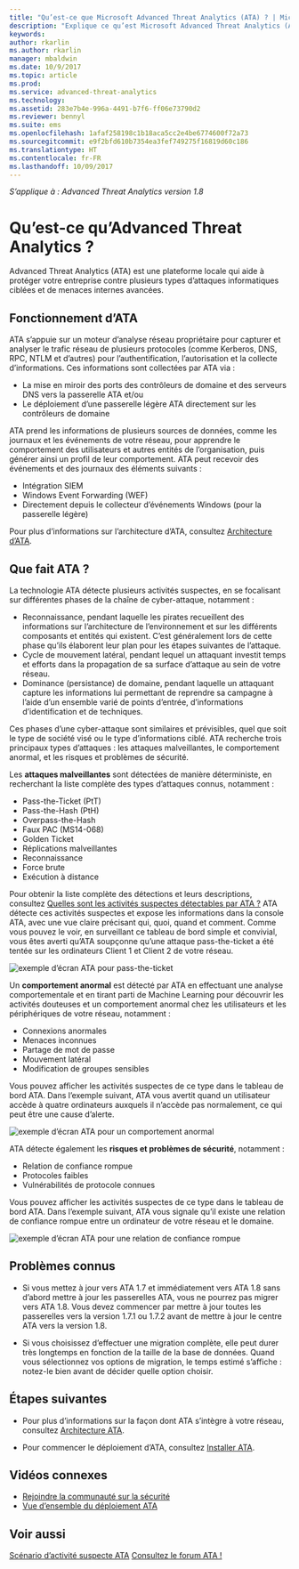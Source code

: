 ```yaml
---
title: "Qu’est-ce que Microsoft Advanced Threat Analytics (ATA) ? | Microsoft Docs"
description: "Explique ce qu’est Microsoft Advanced Threat Analytics (ATA) et quels types d’activités suspectes il peut détecter"
keywords: 
author: rkarlin
ms.author: rkarlin
manager: mbaldwin
ms.date: 10/9/2017
ms.topic: article
ms.prod: 
ms.service: advanced-threat-analytics
ms.technology: 
ms.assetid: 283e7b4e-996a-4491-b7f6-ff06e73790d2
ms.reviewer: bennyl
ms.suite: ems
ms.openlocfilehash: 1afaf258198c1b18aca5cc2e4be6774600f72a73
ms.sourcegitcommit: e9f2bfd610b7354ea3fef749275f16819d60c186
ms.translationtype: HT
ms.contentlocale: fr-FR
ms.lasthandoff: 10/09/2017
---
```

*S’applique à : Advanced Threat Analytics version 1.8*


# <a name="what-is-advanced-threat-analytics"></a>Qu’est-ce qu’Advanced Threat Analytics ?
Advanced Threat Analytics (ATA) est une plateforme locale qui aide à protéger votre entreprise contre plusieurs types d’attaques informatiques ciblées et de menaces internes avancées.

## <a name="how-ata-works"></a>Fonctionnement d’ATA

ATA s’appuie sur un moteur d’analyse réseau propriétaire pour capturer et analyser le trafic réseau de plusieurs protocoles (comme Kerberos, DNS, RPC, NTLM et d’autres) pour l’authentification, l’autorisation et la collecte d’informations. Ces informations sont collectées par ATA via :

-   La mise en miroir des ports des contrôleurs de domaine et des serveurs DNS vers la passerelle ATA et/ou
-   Le déploiement d’une passerelle légère ATA directement sur les contrôleurs de domaine

ATA prend les informations de plusieurs sources de données, comme les journaux et les événements de votre réseau, pour apprendre le comportement des utilisateurs et autres entités de l’organisation, puis générer ainsi un profil de leur comportement.
ATA peut recevoir des événements et des journaux des éléments suivants :

-   Intégration SIEM
-   Windows Event Forwarding (WEF)
-   Directement depuis le collecteur d’événements Windows (pour la passerelle légère)


Pour plus d’informations sur l’architecture d’ATA, consultez [Architecture d’ATA](ata-architecture.md).

## <a name="what-does-ata-do"></a>Que fait ATA ?

La technologie ATA détecte plusieurs activités suspectes, en se focalisant sur différentes phases de la chaîne de cyber-attaque, notamment :

-   Reconnaissance, pendant laquelle les pirates recueillent des informations sur l’architecture de l’environnement et sur les différents composants et entités qui existent. C’est généralement lors de cette phase qu’ils élaborent leur plan pour les étapes suivantes de l’attaque.
-   Cycle de mouvement latéral, pendant lequel un attaquant investit temps et efforts dans la propagation de sa surface d’attaque au sein de votre réseau.
-   Dominance (persistance) de domaine, pendant laquelle un attaquant capture les informations lui permettant de reprendre sa campagne à l’aide d’un ensemble varié de points d’entrée, d’informations d’identification et de techniques. 

Ces phases d’une cyber-attaque sont similaires et prévisibles, quel que soit le type de société visé ou le type d’informations ciblé.
ATA recherche trois principaux types d’attaques : les attaques malveillantes, le comportement anormal, et les risques et problèmes de sécurité.

Les **attaques malveillantes** sont détectées de manière déterministe, en recherchant la liste complète des types d’attaques connus, notamment :

-   Pass-the-Ticket (PtT)
-   Pass-the-Hash (PtH)
-   Overpass-the-Hash
-   Faux PAC (MS14-068)
-   Golden Ticket
-   Réplications malveillantes
-   Reconnaissance
-   Force brute
-   Exécution à distance

Pour obtenir la liste complète des détections et leurs descriptions, consultez [Quelles sont les activités suspectes détectables par ATA ?](ata-threats.md)
ATA détecte ces activités suspectes et expose les informations dans la console ATA, avec une vue claire précisant qui, quoi, quand et comment. Comme vous pouvez le voir, en surveillant ce tableau de bord simple et convivial, vous êtes averti qu’ATA soupçonne qu’une attaque pass-the-ticket a été tentée sur les ordinateurs Client 1 et Client 2 de votre réseau.

 ![exemple d’écran ATA pour pass-the-ticket](media/pass_the_ticket_sa.png)

Un **comportement anormal** est détecté par ATA en effectuant une analyse comportementale et en tirant parti de Machine Learning pour découvrir les activités douteuses et un comportement anormal chez les utilisateurs et les périphériques de votre réseau, notamment :

-   Connexions anormales
-   Menaces inconnues
-   Partage de mot de passe
-   Mouvement latéral
-   Modification de groupes sensibles


Vous pouvez afficher les activités suspectes de ce type dans le tableau de bord ATA. Dans l’exemple suivant, ATA vous avertit quand un utilisateur accède à quatre ordinateurs auxquels il n’accède pas normalement, ce qui peut être une cause d’alerte.

 ![exemple d’écran ATA pour un comportement anormal](media/abnormal-behavior-sa.png) 

ATA détecte également les **risques et problèmes de sécurité**, notamment :

-   Relation de confiance rompue
-   Protocoles faibles
-   Vulnérabilités de protocole connues

Vous pouvez afficher les activités suspectes de ce type dans le tableau de bord ATA. Dans l’exemple suivant, ATA vous signale qu’il existe une relation de confiance rompue entre un ordinateur de votre réseau et le domaine.

  ![exemple d’écran ATA pour une relation de confiance rompue](media/broken-trust-sa.png)


## <a name="known-issues"></a>Problèmes connus

- Si vous mettez à jour vers ATA 1.7 et immédiatement vers ATA 1.8 sans d’abord mettre à jour les passerelles ATA, vous ne pourrez pas migrer vers ATA 1.8. Vous devez commencer par mettre à jour toutes les passerelles vers la version 1.7.1 ou 1.7.2 avant de mettre à jour le centre ATA vers la version 1.8.

- Si vous choisissez d’effectuer une migration complète, elle peut durer très longtemps en fonction de la taille de la base de données. Quand vous sélectionnez vos options de migration, le temps estimé s’affiche : notez-le bien avant de décider quelle option choisir. 


## <a name="whats-next"></a>Étapes suivantes

-   Pour plus d’informations sur la façon dont ATA s’intègre à votre réseau, consultez [Architecture ATA](ata-architecture.md).

-   Pour commencer le déploiement d’ATA, consultez [Installer ATA](install-ata-step1.md).

## <a name="related-videos"></a>Vidéos connexes
- [Rejoindre la communauté sur la sécurité](https://channel9.msdn.com/Shows/Microsoft-Security/Join-the-Security-Community)
- [Vue d’ensemble du déploiement ATA](https://channel9.msdn.com/Shows/Microsoft-Security/Overview-of-ATA-Deployment-in-10-Minutes)


## <a name="see-also"></a>Voir aussi
[Scénario d’activité suspecte ATA](http://aka.ms/ataplaybook)
[Consultez le forum ATA !](https://social.technet.microsoft.com/Forums/security/home?forum=mata)

